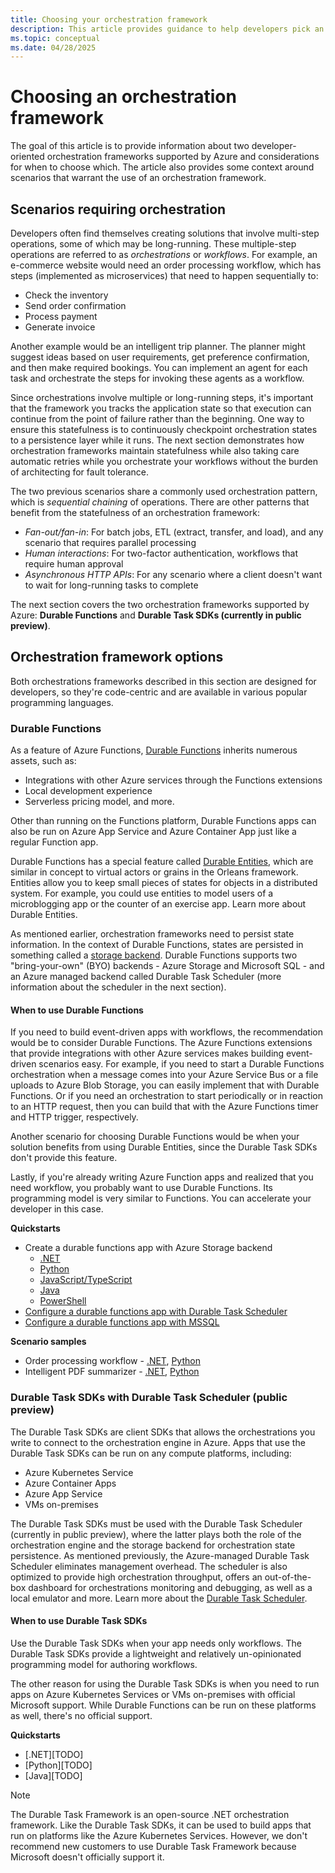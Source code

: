 ```yaml
---
title: Choosing your orchestration framework
description: This article provides guidance to help developers pick an orchestration framework.
ms.topic: conceptual
ms.date: 04/28/2025
---
```


# Choosing an orchestration framework

The goal of this article is to provide information about two developer-oriented orchestration frameworks supported by Azure and considerations for when to choose which. The article also provides some context around scenarios that warrant the use of an orchestration framework. 

## Scenarios requiring orchestration 
Developers often find themselves creating solutions that involve multi-step operations, some of which may be long-running. These multiple-step operations are referred to as *orchestrations* or *workflows*. For example, an e-commerce website would need an order processing workflow, which has steps (implemented as microservices) that need to happen sequentially to:
- Check the inventory
- Send order confirmation
- Process payment
- Generate invoice

Another example would be an intelligent trip planner. The planner might suggest ideas based on user requirements, get preference confirmation, and then make required bookings. You can implement an agent for each task and orchestrate the steps for invoking these agents as a workflow.

Since orchestrations involve multiple or long-running steps, it's important that the framework you tracks the application state so that execution can continue from the point of failure rather than the beginning. One way to ensure this statefulness is to continuously checkpoint orchestration states to a persistence layer while it runs. The next section demonstrates how orchestration frameworks maintain statefulness while also taking care automatic retries while you orchestrate your workflows without the burden of architecting for fault tolerance. 

The two previous scenarios share a commonly used orchestration pattern, which is *sequential chaining* of operations. There are other patterns that benefit from the statefulness of an orchestration framework: 
- *Fan-out/fan-in*: For batch jobs, ETL (extract, transfer, and load), and any scenario that requires parallel processing 
- *Human interactions*: For two-factor authentication, workflows that require human approval 
- *Asynchronous HTTP APIs*: For any scenario where a client doesn't want to wait for long-running tasks to complete 

The next section covers the two orchestration frameworks supported by Azure: **Durable Functions** and **Durable Task SDKs (currently in public preview)**. 

## Orchestration framework options 
Both orchestrations frameworks described in this section are designed for developers, so they're code-centric and are available in various popular programming languages. 

### Durable Functions 
As a feature of Azure Functions, [Durable Functions](../durable-functions-overview.md) inherits numerous assets, such as:
- Integrations with other Azure services through the Functions extensions
- Local development experience
- Serverless pricing model, and more. 

Other than running on the Functions platform, Durable Functions apps can also be run on Azure App Service and Azure Container App just like a regular Function app. 

Durable Functions has a special feature called [Durable Entities](../durable-functions-entities.md), which are similar in concept to virtual actors or grains in the Orleans framework. Entities allow you to keep small pieces of states for objects in a distributed system. For example, you could use entities to model users of a microblogging app or the counter of an exercise app. Learn more about Durable Entities. 

As mentioned earlier, orchestration frameworks need to persist state information. In the context of Durable Functions, states are persisted in something called a [storage backend](../durable-functions-storage-providers.md). Durable Functions supports two "bring-your-own" (BYO) backends - Azure Storage and Microsoft SQL - and an Azure managed backend called Durable Task Scheduler (more information about the scheduler in the next section). 

#### When to use Durable Functions
If you need to build event-driven apps with workflows, the recommendation would be to consider Durable Functions. The Azure Functions extensions that provide integrations with other Azure services makes building event-driven scenarios easy. For example, if you need to start a Durable Functions orchestration when a message comes into your Azure Service Bus or a file uploads to Azure Blob Storage, you can easily implement that with Durable Functions. Or if you need an orchestration to start periodically or in reaction to an HTTP request, then you can build that with the Azure Functions timer and HTTP trigger, respectively. 

Another scenario for choosing Durable Functions would be when your solution benefits from using Durable Entities, since the Durable Task SDKs don't provide this feature. 

Lastly, if you're already writing Azure Function apps and realized that you need workflow, you probably want to use Durable Functions. Its programming model is very similar to Functions. You can accelerate your developer in this case. 

**Quickstarts** 
- Create a durable functions app with Azure Storage backend
    - [.NET](../durable-functions-isolated-create-first-csharp.md)
    - [Python](../quickstart-python-vscode.md)
    - [JavaScript/TypeScript](../quickstart-js-vscode.md)
    - [Java](../quickstart-java.md)
    - [PowerShell](../quickstart-powershell-vscode.md)
- [Configure a durable functions app with Durable Task Scheduler](./quickstart-durable-task-scheduler.md)
- [Configure a durable functions app with MSSQL](../quickstart-mssql.md)

**Scenario samples**
- Order processing workflow - [.NET](samples/azure-samples/durable-functions-order-processing/durable-func-order-processing/), [Python](samples/azure-samples/durable-functions-order-processing-python/durable-func-order-processing-py/)
- Intelligent PDF summarizer - [.NET](samples/azure-samples/intelligent-pdf-summarizer-dotnet/durable-func-pdf-summarizer-csharp/), [Python](samples/azure-samples/intelligent-pdf-summarizer/durable-func-pdf-summarizer/)

### Durable Task SDKs with Durable Task Scheduler (public preview)
The Durable Task SDKs are client SDKs that allows the orchestrations you write to connect to the orchestration engine in Azure. Apps that use the Durable Task SDKs can be run on any compute platforms, including:
- Azure Kubernetes Service
- Azure Container Apps
- Azure App Service
- VMs on-premises

The Durable Task SDKs must be used with the Durable Task Scheduler (currently in public preview), where the latter plays both the role of the orchestration engine and the storage backend for orchestration state persistence. As mentioned previously, the Azure-managed Durable Task Scheduler eliminates management overhead. The scheduler is also optimized to provide high orchestration throughput, offers an out-of-the-box dashboard for orchestrations monitoring and debugging, as well as a local emulator and more. Learn more about the [Durable Task Scheduler](./durable-task-scheduler.md). 

#### When to use Durable Task SDKs
Use the Durable Task SDKs when your app needs only workflows. The Durable Task SDKs provide a lightweight and relatively un-opinionated programming model for authoring workflows. 

The other reason for using the Durable Task SDKs is when you need to run apps on Azure Kubernetes Services or VMs on-premises with official Microsoft support. While Durable Functions can be run on these platforms as well, there's no official support. 

**Quickstarts** 
- [.NET][TODO]
- [Python][TODO]
- [Java][TODO] 

> [!NOTE]
> The Durable Task Framework is an open-source .NET orchestration framework. Like the Durable Task SDKs, it can be used to build apps that run on platforms like the Azure Kubernetes Services. However, we don't recommend new customers to use Durable Task Framework because Microsoft doesn't officially support it. 





